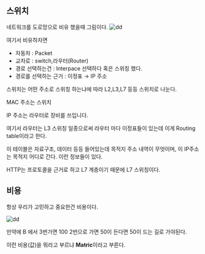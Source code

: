 
## 스위치

네트워크를 도로망으로 비유 했을때 그림이다.
![dd](https://github.com/mo2-Study-Group/StudyGroup/assets/70151275/5c53e957-4dbc-4756-a853-060cf043f8cf)


여기서 비유하자면

- 자동차 : Packet
- 교차로 : switch,라우터(Router)
- 경로 선택하는건 : Interpace 선택하다 혹은 스위칭 했다.
- 경로를 선택하는 근거 : 이정표 → IP  주소

스위치는 어떤 주소로 스위칭 하는냐에 따라 L2,L3,L7 등등 스위치로 나눈다.

MAC 주소는 스위치

IP 주소는 라우터로 장비를 쓰입니다.

여기서 라우터는 L3 스위칭 일종으로써 라우터 마다 이정표들이 있는데 이게 Routing table이라고 한다.

이 테이블은 자료구조, 데이터 등등 들어있는데 목적지 주소 내역이 무엇이며, 이 IP주소는 목적지 어디로 간다. 이런 정보들이 있다.

HTTP는 프로토콜을 근거로 하고 L7 계층이기 때문에 L7 스위칭이다.

## 비용

항상 우리가 고민하고 중요한건 비용이다.

![dd](https://github.com/mo2-Study-Group/StudyGroup/assets/70151275/5c53e957-4dbc-4756-a853-060cf043f8cf)

만약에 B 에서 3번가면 100 2번으로 가면 50이 든다면 50이 드는 길로 가야된다.

이런 비용(값)을 뭐라고 부르냐 **Matric**이라고 부른다.
